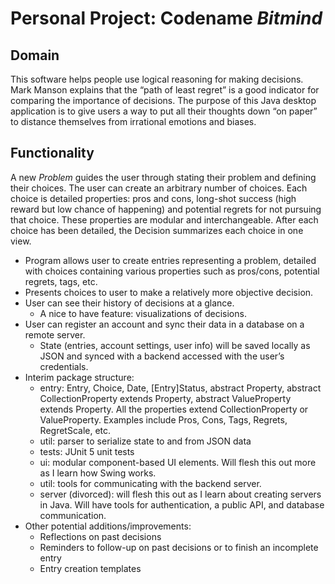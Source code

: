 # Personal Project: Codename *Bitmind*

## Domain

This software helps people use logical reasoning for making decisions. Mark Manson explains that the “path of least regret” is a good indicator for comparing the importance of decisions. The purpose of this Java desktop application is to give users a way to put all their thoughts down “on paper” to distance themselves from irrational emotions and biases.

## Functionality

A new *Problem* guides the user through stating their problem and defining their choices. The user can create an arbitrary number of choices. Each choice is detailed properties: pros and cons, long-shot success (high reward but low chance of happening) and potential regrets for not pursuing that choice. These properties are modular and interchangeable. After each choice has been detailed, the Decision summarizes each choice in one view.

- Program allows user to create entries representing a problem, detailed with choices containing various properties such as pros/cons, potential regrets, tags, etc.
- Presents choices to user to make a relatively more objective decision.
- User can see their history of decisions at a glance.
  - A nice to have feature: visualizations of decisions.
- User can register an account and sync their data in a database on a remote server.
  - State (entries, account settings, user info) will be saved locally as JSON and synced with a backend accessed with the user’s credentials.
- Interim package structure:
  - entry: Entry, Choice, Date, [Entry]Status, abstract Property, abstract CollectionProperty extends Property, abstract ValueProperty extends Property. All the properties extend CollectionProperty or ValueProperty. Examples include Pros, Cons, Tags, Regrets, RegretScale, etc.
  - util: parser to serialize state to and from JSON data
  - tests: JUnit 5 unit tests
  - ui: modular component-based UI elements. Will flesh this out more as I learn how Swing works.
  - util: tools for communicating with the backend server.
  - server (divorced): will flesh this out as I learn about creating servers in Java. Will have tools for authentication, a public API, and database communication.
- Other potential additions/improvements:
  - Reflections on past decisions
  - Reminders to follow-up on past decisions or to finish an incomplete entry
  - Entry creation templates
